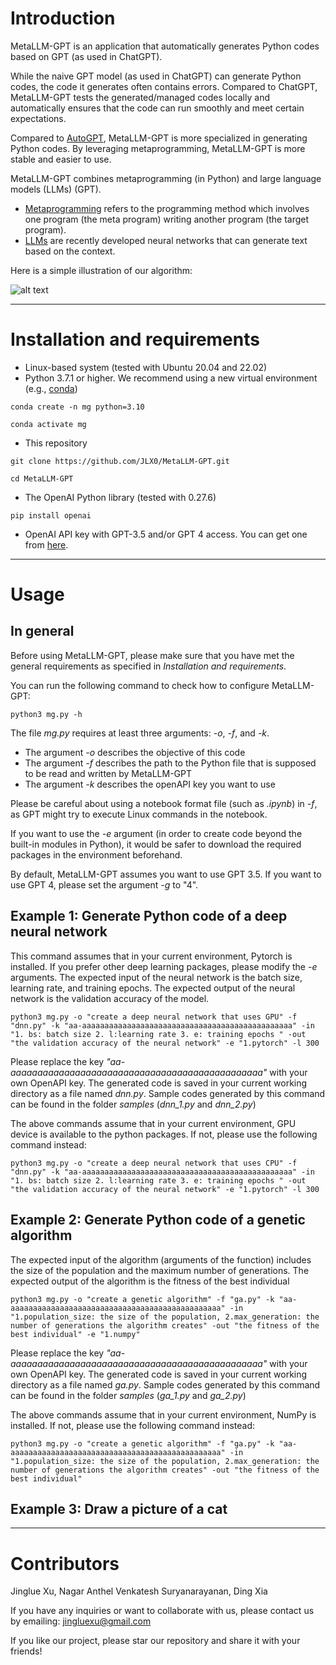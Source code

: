 # Introduction

MetaLLM-GPT is an application that automatically generates Python codes based on GPT (as used
in ChatGPT).

While the naive GPT model (as used in ChatGPT) can generate Python codes, the code 
it generates often contains errors. Compared to ChatGPT, MetaLLM-GPT tests the 
generated/managed codes locally and automatically ensures that the code can run 
smoothly and meet certain expectations.

Compared to [AutoGPT](https://github.com/Significant-Gravitas/Auto-GPT), MetaLLM-GPT is more
specialized in generating Python codes. By leveraging metaprogramming, MetaLLM-GPT is more
stable and easier to use.

MetaLLM-GPT combines metaprogramming (in Python) and large language models (LLMs) (GPT). 
* [Metaprogramming](https://en.wikipedia.org/wiki/Metaprogramming) refers to the 
programming method which involves one program (the meta program) writing another program
(the target program).
* [LLMs](https://en.wikipedia.org/wiki/Large_language_model) are recently developed neural 
networks that can generate text based on the context.

Here is a simple illustration of our algorithm:

![alt text](https://github.com/JLX0/MetaLLM-GPT/blob/main/illustration.png?raw=true)

<hr/>

# Installation and requirements

* Linux-based system (tested with Ubuntu 20.04 and 22.02)
* Python 3.7.1 or higher. We recommend using a new virtual environment 
(e.g., [conda](https://docs.conda.io/projects/conda/en/latest/user-guide/install/linux.html))
```
conda create -n mg python=3.10
```
```
conda activate mg
```
* This repository
```
git clone https://github.com/JLX0/MetaLLM-GPT.git
```
```
cd MetaLLM-GPT
```
* The OpenAI Python library (tested with 0.27.6)
```
pip install openai
```

* OpenAI API key with GPT-3.5 and/or GPT 4 access. You can get one from
[here](https://platform.openai.com/account/api-keys).

<hr/>

# Usage

## In general

Before using MetaLLM-GPT, please make sure that you have met the general requirements
as specified in *Installation and requirements*.

You can run the following command to check how to configure MetaLLM-GPT:
```
python3 mg.py -h
```

The file *mg.py* requires at least three arguments: *-o*, *-f*, and *-k*. 
* The argument *-o* describes the objective of this code
* The argument *-f* describes the path to the Python file that is supposed to be read 
and written by MetaLLM-GPT
* The argument *-k* describes the openAPI key you want to use

Please be careful about using a notebook format file (such as *.ipynb*) in *-f*, 
as GPT might try to execute Linux commands in the notebook.

If you want to use the *-e* argument (in order to create code beyond the built-in modules
in Python), it would be safer to download the required packages in the environment
beforehand.

By default, MetaLLM-GPT assumes you want to use GPT 3.5. If you want to use GPT 4, please
set the argument *-g* to "4".

## Example 1: Generate Python code of a deep neural network

This command assumes that in your current environment, Pytorch is installed. If you prefer other deep
learning packages, please modify the *-e* arguments. The expected input of the neural network is the
batch size, learning rate, and training epochs. The expected output of the neural network is the 
validation accuracy of the model.

```
python3 mg.py -o "create a deep neural network that uses GPU" -f "dnn.py" -k "aa-aaaaaaaaaaaaaaaaaaaaaaaaaaaaaaaaaaaaaaaaaaaaaaa" -in "1. bs: batch size 2. l:learning rate 3. e: training epochs " -out "the validation accuracy of the neural network" -e "1.pytorch" -l 300
```
Please replace the key *"aa-aaaaaaaaaaaaaaaaaaaaaaaaaaaaaaaaaaaaaaaaaaaaaaa"* with your
own OpenAPI key. The generated code is saved in your current working directory as a file named 
*dnn.py*. Sample codes generated by this command can be found in the folder *samples* (*dnn_1.py* and 
*dnn_2.py*)

The above commands assume that in your current environment, GPU device is available to the python packages. 
If not, please use the following command instead:

```
python3 mg.py -o "create a deep neural network that uses CPU" -f "dnn.py" -k "aa-aaaaaaaaaaaaaaaaaaaaaaaaaaaaaaaaaaaaaaaaaaaaaaa" -in "1. bs: batch size 2. l:learning rate 3. e: training epochs " -out "the validation accuracy of the neural network" -e "1.pytorch" -l 300
```

## Example 2: Generate Python code of a genetic algorithm

The expected input of the algorithm (arguments of the function) 
includes the size of the population and the maximum number of generations. The expected output of the algorithm is
the fitness of the best individual
```
python3 mg.py -o "create a genetic algorithm" -f "ga.py" -k "aa-aaaaaaaaaaaaaaaaaaaaaaaaaaaaaaaaaaaaaaaaaaaaaaa" -in "1.population_size: the size of the population, 2.max_generation: the number of generations the algorithm creates" -out "the fitness of the best individual" -e "1.numpy"
```
Please replace the key *"aa-aaaaaaaaaaaaaaaaaaaaaaaaaaaaaaaaaaaaaaaaaaaaaaa"* with your
own OpenAPI key. The generated code is saved in your current working directory as a file named 
*ga.py*. Sample codes generated by this command can be found in the folder *samples* (*ga_1.py* and 
*ga_2.py*)

The above commands assume that in your current environment, NumPy is installed. 
If not, please use the following command instead:
```
python3 mg.py -o "create a genetic algorithm" -f "ga.py" -k "aa-aaaaaaaaaaaaaaaaaaaaaaaaaaaaaaaaaaaaaaaaaaaaaaa" -in "1.population_size: the size of the population, 2.max_generation: the number of generations the algorithm creates" -out "the fitness of the best individual"
```

## Example 3: Draw a picture of a cat

<hr/>

# Contributors

Jinglue Xu, Nagar Anthel Venkatesh Suryanarayanan, Ding Xia

If you have any inquiries or want to collaborate with us, please contact us by 
emailing: jingluexu@gmail.com

If you like our project, please star our repository and share it with your friends!